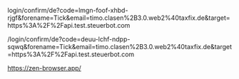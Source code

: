 login/confirm/de?code=lmgn-foof-xhbd-rjgf&forename=Tick&email=timo.clasen%2B3.0.web2%40taxfix.de&target=https%3A%2F%2Fapi.test.steuerbot.com


/login/confirm/de?code=deuu-lchf-ndpp-sqwq&forename=Tick&email=timo.clasen%2B3.0.web2%40taxfix.de&target=https%3A%2F%2Fapi.test.steuerbot.com

https://zen-browser.app/